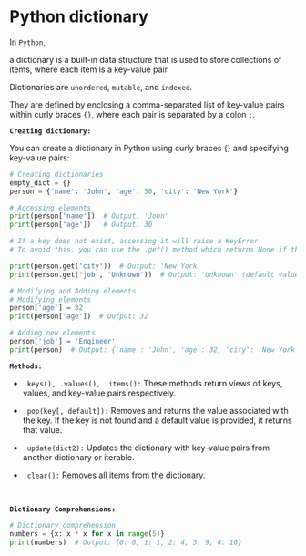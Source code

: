 # Python dictionary

In `Python`,

a dictionary is a built-in data structure that is used to store collections of items, where each item is a key-value pair.

Dictionaries are `unordered`, `mutable`, and `indexed`.

They are defined by enclosing a comma-separated list of key-value pairs within curly braces `{}`, where each pair is separated by a colon `:`.

**`Creating dictionary:`**

You can create a dictionary in Python using curly braces {} and specifying key-value pairs:

```py
# Creating dictionaries
empty_dict = {}
person = {'name': 'John', 'age': 30, 'city': 'New York'}

# Accessing elements
print(person['name'])  # Output: 'John'
print(person['age'])   # Output: 30

# If a key does not exist, accessing it will raise a KeyError.
# To avoid this, you can use the .get() method which returns None if the key does not exist (or a specified default value):

print(person.get('city'))  # Output: 'New York'
print(person.get('job', 'Unknown'))  # Output: 'Unknown' (default value)

# Modifying and Adding elements
# Modifying elements
person['age'] = 32
print(person['age'])  # Output: 32

# Adding new elements
person['job'] = 'Engineer'
print(person)  # Output: {'name': 'John', 'age': 32, 'city': 'New York', 'job': 'Engineer'}

```

**`Methods:`**

- `.keys(), .values(), .items():` These methods return views of keys, values, and key-value pairs respectively.

- `.pop(key[, default]):` Removes and returns the value associated with the key. If the key is not found and a default value is provided, it returns that value.

- `.update(dict2):` Updates the dictionary with key-value pairs from another dictionary or iterable.

- `.clear():` Removes all items from the dictionary.

<br />

**`Dictionary Comprehensions:`**

```py
# Dictionary comprehension
numbers = {x: x * x for x in range(5)}
print(numbers)  # Output: {0: 0, 1: 1, 2: 4, 3: 9, 4: 16}

```
